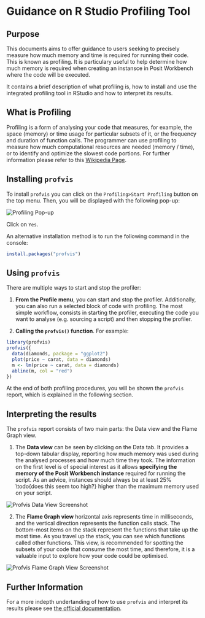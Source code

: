 # Guidance on R Studio Profiling Tool

## Purpose

This documents aims to offer guidance to users seeking to precisely measure how much memory and time is required for running their code. This is known as profiling. It is particulary useful to help determine how much memory is required when creating an instansce in Posit Workbench where the code will be executed.

It contains a brief description of what profiling is, how to install and use the integrated profiling tool in RStudio and how to interpret its results. 

## What is Profiling

Profiling is a form of analysing your code that measures, for example, the space (memory) or time usage for particular subsets of it, or the frequency and duration of function calls. The programmer can use profiling to measure how much computational resources are needed (memory / time), or to identify and optimize the slowest code portions. For further information please refer to this [Wikipedia Page](https://en.wikipedia.org/wiki/Profiling_(computer_programming)).


## Installing `profvis`

To install `profvis` you can click on the `Profiling>Start Profiling` button on the top menu. Then, you will be displayed with the following pop-up:

![Profiling Pop-up](https://user-images.githubusercontent.com/46680486/240343188-329bfdfd-fd21-487f-9a41-7c64161bd5cb.png)

Click on `Yes`.

An alternative installation method is to run the following command in the console:
```r
install.packages("profvis")
```


## Using `profvis`

There are multiple ways to start and stop the profiler:

1. **From the Profile menu**, you can start and stop the profiler. Additionally, you can also run a selected block of code with profiling. The most simple workflow, consists in starting the profiler, executing the code you want to analyse (e.g. sourcing a script) and then stopping the profiler.

2. **Calling the `profvis()` function**. For example:

```r
library(profvis)
profvis({
  data(diamonds, package = "ggplot2")
  plot(price ~ carat, data = diamonds)
  m <- lm(price ~ carat, data = diamonds)
  abline(m, col = "red")
})
```

At the end of both profiling procedures, you will be shown the `profvis` report, which is explained in the following section.

## Interpreting the results

The `profvis` report consists of two main parts: the Data view and the Flame Graph view. 

1. The **Data view** can be seen by clicking on the Data tab. It provides a top-down tabular display, reporting how much memory was used during the analysed processes and how much time they took. The information on the first level is of special interest as it allows **specifying the memory of the Posit Workbench instance** required for running the script. As an advice, instances should always be at least 25% \todo{does this seem too high?} higher than the maximum memory used on your script.

![Profvis Data View Screenshot](https://user-images.githubusercontent.com/46680486/240356070-70f5827e-ce91-43a2-b977-9bef741d9394.png)

2. The **Flame Graph view** horizontal axis represents time in milliseconds, and the vertical direction represents the function calls stack. The bottom-most items on the stack represent the functions that take up the most time. As you travel up the stack, you can see which functions called other functions. This view, is recommended for spotting the subsets of your code that consume the most time, and therefore, it is a valuable input to explore how your code could be optimised.

![Profvis Flame Graph View Screenshot](https://user-images.githubusercontent.com/46680486/240357493-4ccb9c32-fdcb-41a6-b646-86783766be09.png)

## Further Information

For a more indepth undertanding of how to use `profvis` and interpret its results please see [the official documentation](http://rstudio.github.io/profvis/index.html).